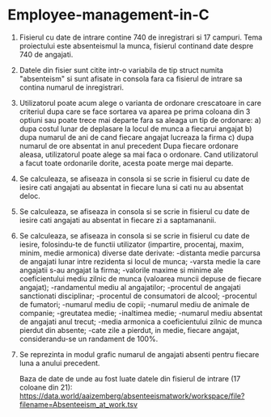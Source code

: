 # Employee-management-in-C



1. Fisierul cu date de intrare contine 740 de inregistrari si 17 campuri.
   Tema proiectului este absenteismul la munca, fisierul continand date despre 740 de angajati.

2. Datele din fisier sunt citite intr-o variabila de tip struct numita "absenteism" si sunt afisate in consola fara ca fisierul de intrare sa contina numarul de inregistrari.

3. Utilizatorul poate acum alege o varianta de ordonare crescatoare in care criteriul dupa care se face sortarea va aparea pe prima coloana din 3 optiuni sau poate trece mai departe fara sa aleaga un tip de ordonare:
   a) dupa costul lunar de deplasare la locul de munca a fiecarui angajat
   b) dupa numarul de ani de cand fiecare angajat lucreaza la firma
   c) dupa numarul de ore absentat in anul precedent
   Dupa fiecare ordonare aleasa, utilizatorul poate alege sa mai faca o ordonare.
   Cand utilizatorul a facut toate ordonarile dorite, acesta poate merge mai departe.

4. Se calculeaza, se afiseaza in consola si se scrie in fisierul cu date de iesire cati angajati au absentat in fiecare luna si cati nu au absentat deloc.

5. Se calculeaza, se afiseaza in consola si se scrie in fisierul cu date de iesire cati angajati au absentat in fiecare zi a saptamananii.

6. Se calculeaza, se afiseaza in consola si se scrie in fisierul cu date de iesire, folosindu-te de functii utilizator (impartire, procentaj, maxim, minim, medie armonica) diverse date derivate:
   -distanta medie parcursa de angajati lunar intre rezidenta si locul de munca;
   -varsta medie la care angajatii s-au angajat la firma;
   -valorile maxime si minime ale coeficientului mediu zilnic de munca (valoarea muncii depuse de fiecare angajat);
   -randamentul mediu al angajatilor;
   -procentul de angajati sanctionati disciplinar;
   -procentul de consumatori de alcool;
   -procentul de fumatori;
   -numarul mediu de copii;
   -numarul mediu de animale de companie;
   -greutatea medie;
   -inaltimea medie;
   -numarul mediu absentat de angajati anul trecut;
   -media armonica a coeficientului zilnic de munca pierdut din absente;
   -cate zile a pierdut, in medie, fiecare angajat, considerandu-se un randament de 100%.

7. Se reprezinta in modul grafic numarul de angajati absenti pentru fiecare luna a anului precedent.



   Baza de date de unde au fost luate datele din fisierul de intrare (17 coloane din 21): https://data.world/aaizemberg/absenteeismatwork/workspace/file?filename=Absenteeism_at_work.tsv
